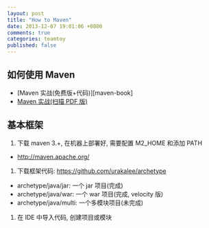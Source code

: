 ```yaml
---
layout: post
title: "How to Maven"
date: 2013-12-07 19:01:06 +0800
comments: true
categories: teamtoy
published: false
---
```

## 如何使用 Maven
* [Maven 实战(免费版+代码)][maven-book]
* [Maven 实战(扫描 PDF 版)][maven-book-cn]

## 基本框架
1. 下载 maven 3.+, 在机器上部署好, 需要配置 M2_HOME 和添加 PATH
  * http://maven.apache.org/
1. 下载框架代码: https://github.com/urakalee/archetype
  * archetype/java/jar: 一个 jar 项目(完成)
  * archetype/java/war: 一个 war 项目(完成, velocity 版)
  * archetype/java/multi: 一个多模块项目(未完成)
1. 在 IDE 中导入代码, 创建项目或模块

 [maven-book-cn]: http://download.csdn.net/detail/cmmkkk/5459659
